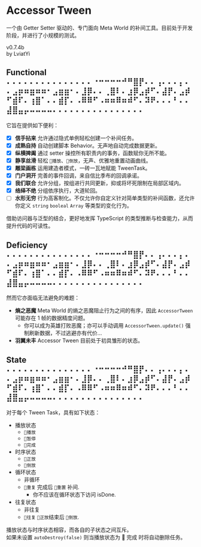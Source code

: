 # Accessor Tween

一个由 Getter Setter 驱动的、专门面向 Meta World 的补间工具。目前处于开发阶段，并进行了小规模的测试。

v0.7.4b  
by LviatYi

## Functional ⠄⠄⠄⠄⠄⠄⠄⠄⠄⠄⠄⠄⠄⠄⠄⠐⠒⠒⠒⠒⠚⠛⣿⡟⠄⠄⢠⠄⠄⠄⡄⠄⠄⣠⡶⠶⣶⠶⠶⠂⣠⣶⣶⠂⠄⣸⡿⠄⠄⢀⣿⠇⠄⣰⡿⣠⡾⠋⠄⣼⡟⠄⣠⡾⠋⣾⠏⠄⢰⣿⠁⠄⠄⣾⡏⠄⠠⠿⠿⠋⠠⠶⠶⠿⠶⠾⠋⠄⠽⠟⠄⠄⠄⠃⠄⠄⣼⣿⣤⡤⠤⠤⠤⠤⠄⠄⠄⠄⠄⠄⠄⠄⠄⠄⠄⠄⠄⠄⠄⠄

它旨在提供如下便利：

- [x] **信手拈来** 允许通过隐式单例轻松创建一个补间任务。
- [x] **成熟自持** 自动创建脚本 Behavior。无声地自动完成数据更新。
- [x] **纵横捭阖** 通过 setter 操控所有职责内的事务，函数赋你无所不能。
- [x] **静享丝滑** 轻松 `󰐊播放`、`󰓕倒放`，无声、优雅地重置动画曲线。
- [x] **雕梁画栋** 运用建造者模式，一砖一瓦地赋能 TweenTask。
- [x] **门户洞开** 完善的事件回调，来自信比季布的回调承诺。
- [x] **我们联合** 允许分组，按组进行共同更新，抑或将坏死限制在局部区域内。
- [x] **络绎不绝** 分组依序执行，大道轮回。
- [ ] **水形无穷** 行为高客制化。不仅允许你自定义针对简单类型的补间函数，还允许你定义 `string` `booleal` `Array` 等类型的变化行为。

借助访问器与泛型的结合，更好地发挥 TypeScript 的类型推断与检查能力，从而提升代码的可读性。

## Deficiency ⠄⠄⠄⠄⠄⠄⠄⠄⠄⠄⠄⠄⠄⠄⠄⠐⠒⠒⠒⠒⠚⠛⣿⡟⠄⠄⢠⠄⠄⠄⡄⠄⠄⣠⡶⠶⣶⠶⠶⠂⣠⣶⣶⠂⠄⣸⡿⠄⠄⢀⣿⠇⠄⣰⡿⣠⡾⠋⠄⣼⡟⠄⣠⡾⠋⣾⠏⠄⢰⣿⠁⠄⠄⣾⡏⠄⠠⠿⠿⠋⠠⠶⠶⠿⠶⠾⠋⠄⠽⠟⠄⠄⠄⠃⠄⠄⣼⣿⣤⡤⠤⠤⠤⠤⠄⠄⠄⠄⠄⠄⠄⠄⠄⠄⠄⠄⠄⠄⠄⠄

然而它亦面临无法避免的难题：

- **熵之恶魔** Meta World 的熵之恶魔阻止行为之间的有序，因此 `AccessorTween` 可能存在 1 帧的数据精度问题。
  - 你可以成为英雄打败恶魔；亦可以手动调用 `AccessorTween.update()` 强制刷新数据，不过逃避亦有代价...
- **羽翼未丰** Accessor Tween 目前处于初具雏形的状态。

## State ⠄⠄⠄⠄⠄⠄⠄⠄⠄⠄⠄⠄⠄⠄⠄⠐⠒⠒⠒⠒⠚⠛⣿⡟⠄⠄⢠⠄⠄⠄⡄⠄⠄⣠⡶⠶⣶⠶⠶⠂⣠⣶⣶⠂⠄⣸⡿⠄⠄⢀⣿⠇⠄⣰⡿⣠⡾⠋⠄⣼⡟⠄⣠⡾⠋⣾⠏⠄⢰⣿⠁⠄⠄⣾⡏⠄⠠⠿⠿⠋⠠⠶⠶⠿⠶⠾⠋⠄⠽⠟⠄⠄⠄⠃⠄⠄⣼⣿⣤⡤⠤⠤⠤⠤⠄⠄⠄⠄⠄⠄⠄⠄⠄⠄⠄⠄⠄⠄⠄⠄

对于每个 Tween Task，具有如下状态：

- 播放状态
  - `󰐊播放`
  - `󰏤暂停`
  - `󰄲完成`
- 时序状态
  - `󰐊正放`
  - `󰓕倒放`
- 循环状态
  - 非循环
  - `重复` 完成后 `重置` 补间.
    - 你不应该在循环状态下访问 isDone.
- 往复状态
  - 非往复
  - `󱞳往复` `󰐊正放`结束后 `󰓕倒放`.

播放状态与时序状态相容，而各自的子状态之间互斥。  
如果未设置 `autoDestroy(false)` 则当播放状态为 󰄲 完成 时将自动删除任务。
